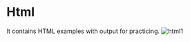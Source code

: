 # Html
It contains HTML examples with output for practicing. 
![html1](https://github.com/user-attachments/assets/a3d48c46-1a46-408e-b484-e74701d227ab)
